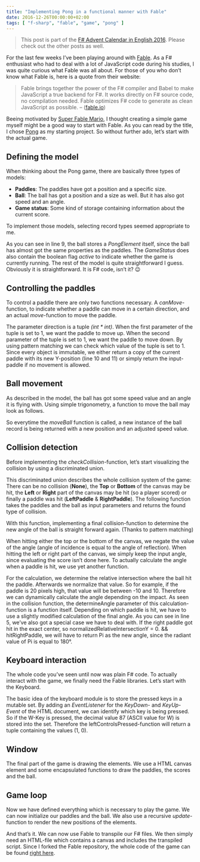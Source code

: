 ```yaml
---
title: "Implementing Pong in a functional manner with Fable"
date: 2016-12-26T00:00:00+02:00
tags: [ "f-sharp", "fable", "game", "pong" ]
---
```

> This post is part of the [F# Advent Calendar in English 2016](https://sergeytihon.wordpress.com/2016/10/23/f-advent-calendar-in-english-2016/). Please check out the other posts as well.

For the last few weeks I’ve been playing around with [Fable](http://fable.io/).
As a F# enthusiast who had to deal with a lot of JavaScript code during his studies, I was quite curious what Fable was all about.
For those of you who don’t know what Fable is, here is a quote from their website:
> Fable brings together the power of the F# compiler and Babel to make JavaScript a true backend for F#. 
It works directly on F# source code, no compilation needed. 
Fable optimizes F# code to generate as clean JavaScript as possible. – ([fable.io](http://fable.io/))

Beeing motivated by [Super Fable Mario](http://fable.io/samples/mario/index.html), I thought creating a simple game myself might be a good way to start with Fable. 
As you can read by the title, I chose [Pong](https://en.wikipedia.org/wiki/Pong) as my starting project. So without further ado, let’s start with the actual game.

## Defining the model
When thinking about the Pong game, there are basically three types of models:
* **Paddles**: The paddles have got a position and a specific size.
* **Ball**: The ball has got a position and a size as well. But it has also got speed and an angle.
* **Game status**: Some kind of storage containing information about the current score.

To implement those models, selecting record types seemed appropriate to me.
<script src="https://gist.github.com/oopbase/be25233fbba4f9529f20f657ff9bbc88.js"></script>
As you can see in line 9, the ball stores a *PongElement* itself, since the ball has almost got the same properties as the paddles.
The *GameStatus* does also contain the boolean flag *active* to indicate whether the game is currently running. 
The rest of the model is quite straightforward I guess. Obviously it is straightforward. It is F# code, isn’t it? 😉

## Controlling the paddles
To control a paddle there are only two functions necessary.
A *canMove*-function, to indicate whether a paddle can move in a certain direction, and an actual *move*-function to move the paddle.
<script src="https://gist.github.com/oopbase/915b6d2a2e04d293e9e48eb1a9420ab1.js"></script>
The parameter direction is a tuple *(int * int)*. When the first parameter of the tuple is set to 1, we want the paddle to move up.
When the second parameter of the tuple is set to 1, we want the paddle to move down.
By using pattern matching we can check which value of the tuple is set to 1.
Since every object is immutable, we either return a copy of the current paddle with its new Y-position (line 10 and 11) or simply return the input-paddle if no movement is allowed.

## Ball movement
As described in the model, the ball has got some speed value and an angle it is flying with. Using simple trigonometry, a function to move the ball may look as follows.
<script src="https://gist.github.com/oopbase/1c36805fa455a95a206574b08749b71c.js"></script>
So everytime the *moveBall* function is called, a new instance of the ball record is being returned with a new position and an adjusted speed value.

## Collision detection
Before implementing the *checkCollision*-function, let’s start visualizing the collision by using a discriminated union.
<script src="https://gist.github.com/oopbase/10143a718eceff10802913a5411980d4.js"></script>
This discriminated union describes the whole collision system of the game: 
There can be no collision (**None**), the **Top** or **Bottom** of the canvas may be hit, the **Left** or **Right** part of the canvas may be hit (so a player scored) or 
finally a paddle was hit (**LeftPaddle** & **RightPaddle**). The following function takes the paddles and the ball as input parameters and returns the found type of collision.
<script src="https://gist.github.com/oopbase/487bce70485c386edac58a25fb34ced8.js"></script>
With this function, implementing a final collision-function to determine the new angle of the ball is straight forward again. (Thanks to pattern matching)
<script src="https://gist.github.com/oopbase/6e6e158c0b63a90a2567f33b7b23a407.js"></script>
When hitting either the top or the bottom of the canvas, we negate the value of the angle (angle of incidence is equal to the angle of reflection). 
When hitting the left or right part of the canvas, we simply keep the input angle, since evaluating the score isn’t done here. 
To actually calculate the angle when a paddle is hit, we use yet another function.
<script src="https://gist.github.com/oopbase/68807b5d8a187dd2b4b27c1fe8299535.js"></script>
For the calculation, we determine the relative intersection where the ball hit the paddle. Afterwards we normalize that value. 
So for example, if the paddle is 20 pixels high, that value will be between -10 and 10. 
Therefore we can dynamically calculate the angle depending on the impact. As seen in the collision function, the determineAngle 
parameter of this calculation-function is a function itself. Depending on which paddle is hit, we have to use a slightly modified 
calculation of the final angle. As you can see in line 5, we’ve also got a special case we have to deal with. If the right paddle got 
hit in the exact center, so normalizedRelativeIntersectionY = 0. && hitRightPaddle, we will have to return Pi as the new angle, since 
the radiant value of Pi is equal to 180°.

## Keyboard interaction
The whole code you’ve seen until now was plain F# code. To actually interact with the game, we finally need the Fable libraries. Let’s start with the Keyboard.
<script src="https://gist.github.com/oopbase/db6a398a3513e71a107c783d1a5608d6.js"></script>
The basic idea of the keyboard module is to store the pressed keys in a mutable set. 
By adding an *EventListener* for the *KeyDown-* and *KeyUp-Event* of the HTML document, we can identify 
which key is being pressed. So if the W-Key is pressed, the decimal value 87 (ASCII value for W) is stored into the set. Therefore the 
leftControlsPressed-function will return a tuple containing the values (1, 0).

## Window
The final part of the game is drawing the elements. We use a HTML canvas element and some encapsulated functions to draw the paddles, the scores and the ball.
<script src="https://gist.github.com/oopbase/33b7d1ab022d12b92c229ec7adf42bd0.js"></script>

## Game loop
Now we have defined everything which is necessary to play the game. We can now initialize our paddles and the ball. 
We also use a recursive *update*-function to render the new positions of the elements.
<script src="https://gist.github.com/oopbase/febfefade6a11a4a7f2fcf3f7c4bb51d.js"></script>
And that’s it. We can now use Fable to transpile our F# files. We then simply need an HTML-file which contains a canvas and includes the transpiled script. 
Since I forked the Fable repository, the whole code of the game can be found [right here](https://github.com/oopbase/Fable/tree/pong-sample/samples/browser/pong).
